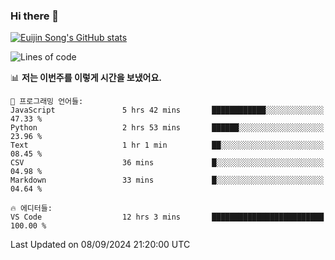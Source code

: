 ### Hi there 👋

[![Euijin Song's GitHub stats](https://github-readme-stats.vercel.app/api?username=lstar2397&count_private=true&show_icons=true&theme=tokyonight&locale=kr)](https://github.com/anuraghazra/github-readme-stats)

<!--START_SECTION:waka-->
![Lines of code](https://img.shields.io/badge/%EC%A0%80%EB%8A%94%20%EC%97%AC%ED%83%9C%EA%B9%8C%EC%A7%80%20-636.0%20thousand%20%EC%A4%84%EC%9D%98%20%EC%BD%94%EB%93%9C%EB%A5%BC%20%EC%9E%91%EC%84%B1%ED%96%88%EC%96%B4%EC%9A%94.-blue)

📊 **저는 이번주를 이렇게 시간을 보냈어요.** 

```text
💬 프로그래밍 언어들: 
JavaScript               5 hrs 42 mins       ████████████░░░░░░░░░░░░░   47.33 % 
Python                   2 hrs 53 mins       ██████░░░░░░░░░░░░░░░░░░░   23.96 % 
Text                     1 hr 1 min          ██░░░░░░░░░░░░░░░░░░░░░░░   08.45 % 
CSV                      36 mins             █░░░░░░░░░░░░░░░░░░░░░░░░   04.98 % 
Markdown                 33 mins             █░░░░░░░░░░░░░░░░░░░░░░░░   04.64 % 

🔥 에디터들: 
VS Code                  12 hrs 3 mins       █████████████████████████   100.00 % 
```


 Last Updated on 08/09/2024 21:20:00 UTC
<!--END_SECTION:waka-->

<!--
**lstar2397/lstar2397** is a ✨ _special_ ✨ repository because its `README.md` (this file) appears on your GitHub profile.

Here are some ideas to get you started:

- 🔭 I’m currently working on ...
- 🌱 I’m currently learning ...
- 👯 I’m looking to collaborate on ...
- 🤔 I’m looking for help with ...
- 💬 Ask me about ...
- 📫 How to reach me: ...
- 😄 Pronouns: ...
- ⚡ Fun fact: ...
-->
